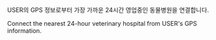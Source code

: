  USER의 GPS 정보로부터 가장 가까운 24시간 영업중인 동물병원을 연결합니다.
 
Connect the nearest 24-hour veterinary hospital from USER's GPS information.
